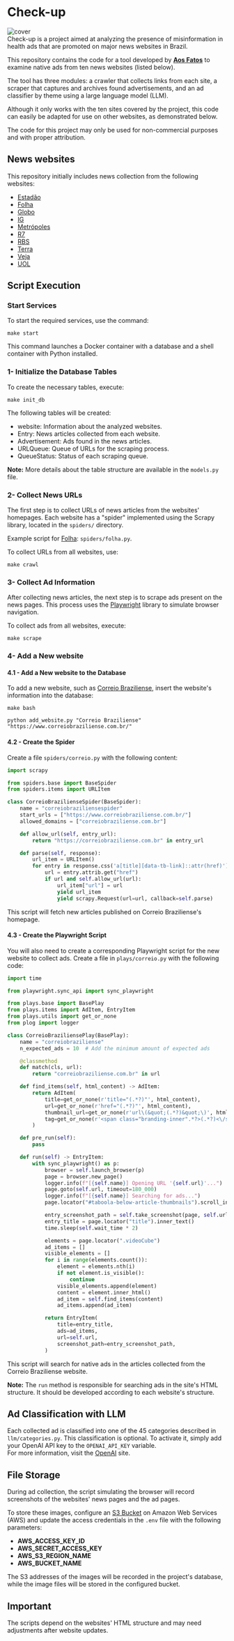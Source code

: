 
# Check-up
![cover](https://raw.githubusercontent.com/aosfatos/check-up/refs/heads/develop/cover.png)  
Check-up is a project aimed at analyzing the presence of misinformation in health ads that are promoted on major news websites in Brazil.

This repository contains the code for a tool developed by [**Aos Fatos**](https://aosfatos.org) to examine native ads from ten news websites (listed below).

The tool has three modules: a crawler that collects links from each site, a scraper that captures and archives found advertisements, and an ad classifier by theme using a large language model (LLM).

Although it only works with the ten sites covered by the project, this code can easily be adapted for use on other websites, as demonstrated below.

The code for this project may only be used for non-commercial purposes and with proper attribution.

## News websites
This repository initially includes news collection from the following websites:

- [Estadão](https://www.estadao.com.br)
- [Folha](https://www.folha.uol.com.br)
- [Globo](https://oglobo.globo.com/)
- [IG](https://www.ig.com.br)
- [Metrópoles](https://www.metropoles.com)
- [R7](https://www.r7.com)
- [RBS](https://www.clicrbs.com.br)
- [Terra](https://www.terra.com.br)
- [Veja](https://veja.abril.com.br)
- [UOL](https://www.uol.com.br)

## Script Execution

### Start Services

To start the required services, use the command:

`make start`

This command launches a Docker container with a database and a shell container with Python installed.

### 1- Initialize the Database Tables
To create the necessary tables, execute:

`make init_db`

The following tables will be created:

- website: Information about the analyzed websites.
- Entry: News articles collected from each website.
- Advertisement: Ads found in the news articles.
- URLQueue: Queue of URLs for the scraping process.
- QueueStatus: Status of each scraping queue.

**Note:** More details about the table structure are available in the `models.py` file.

### 2- Collect News URLs
The first step is to collect URLs of news articles from the websites' homepages. Each website has a "spider" implemented using the Scrapy library, located in the `spiders/` directory.

Example script for [Folha]("https://www.folha.uol.com.br"): `spiders/folha.py`.

To collect URLs from all websites, use:

`make crawl`

### 3- Collect Ad Information

After collecting news articles, the next step is to scrape ads present on the news pages. This process uses the [Playwright](https://playwright.dev/) library to simulate browser navigation.

To collect ads from all websites, execute:

`make scrape`

### 4- Add a New website

#### 4.1 - Add a New website to the Database
To add a new website, such as [Correio Braziliense](https://www.correiobraziliense.com.br/), insert the website's information into the database:

```
make bash

python add_website.py "Correio Braziliense" "https://www.correiobraziliense.com.br/"
```

#### 4.2 - Create the Spider
Create a file `spiders/correio.py` with the following content:

```python
import scrapy

from spiders.base import BaseSpider
from spiders.items import URLItem

class CorreioBrazilienseSpider(BaseSpider):
    name = "correiobraziliensespider"
    start_urls = ["https://www.correiobraziliense.com.br/"]
    allowed_domains = ["correiobraziliense.com.br"]

    def allow_url(self, entry_url):
        return "https://correiobraziliense.com.br" in entry_url

    def parse(self, response):
        url_item = URLItem()
        for entry in response.css('a[title][data-tb-link]::attr(href)'):
            url = entry.attrib.get("href")
            if url and self.allow_url(url):
                url_item["url"] = url
                yield url_item
                yield scrapy.Request(url=url, callback=self.parse)
```

This script will fetch new articles published on Correio Braziliense's homepage.

#### 4.3 - Create the Playwright Script
You will also need to create a corresponding Playwright script for the new website to collect ads. Create a file in `plays/correio.py` with the following code:

```python
import time

from playwright.sync_api import sync_playwright

from plays.base import BasePlay
from plays.items import AdItem, EntryItem
from plays.utils import get_or_none
from plog import logger

class CorreioBraziliensePlay(BasePlay):
    name = "correiobraziliense"
    n_expected_ads = 10  # Add the minimum amount of expected ads

    @classmethod
    def match(cls, url):
        return "correiobraziliense.com.br" in url

    def find_items(self, html_content) -> AdItem:
        return AdItem(
            title=get_or_none(r'title="(.*?)"', html_content),
            url=get_or_none(r'href="(.*?)"', html_content),
            thumbnail_url=get_or_none(r'url\(&quot;(.*?)&quot;\)', html_content),
            tag=get_or_none(r'<span class="branding-inner".*?>(.*?)<\/span>', html_content),
        )

    def pre_run(self):
        pass

    def run(self) -> EntryItem:
        with sync_playwright() as p:
            browser = self.launch_browser(p)
            page = browser.new_page()
            logger.info(f"[{self.name}] Opening URL '{self.url}'...")
            page.goto(self.url, timeout=180_000)
            logger.info(f"[{self.name}] Searching for ads...")
            page.locator("#taboola-below-article-thumbnails").scroll_into_view_if_needed()

            entry_screenshot_path = self.take_screenshot(page, self.url, goto=False)
            entry_title = page.locator("title").inner_text()
            time.sleep(self.wait_time * 2)

            elements = page.locator(".videoCube")
            ad_items = []
            visible_elements = []
            for i in range(elements.count()):
                element = elements.nth(i)
                if not element.is_visible():
                    continue
                visible_elements.append(element)
                content = element.inner_html()
                ad_item = self.find_items(content)
                ad_items.append(ad_item)

            return EntryItem(
                title=entry_title,
                ads=ad_items,
                url=self.url,
                screenshot_path=entry_screenshot_path,
            )
```

This script will search for native ads in the articles collected from the Correio Braziliense website.

**Note:** The `run` method is responsible for searching ads in the site's HTML structure. It should be developed according to each website's structure.

## Ad Classification with LLM
Each collected ad is classified into one of the 45 categories described in `llm/categories.py`. This classification is optional. To activate it, simply add your OpenAI API key to the `OPENAI_API_KEY` variable.  
For more information, visit the [OpenAI](https://platform.openai.com/docs/api-reference/api-keys) site.

## File Storage
During ad collection, the script simulating the browser will record screenshots of the websites' news pages and the ad pages.

To store these images, configure an [S3 Bucket](https://aws.amazon.com/s3/) on Amazon Web Services (AWS) and update the access credentials in the `.env` file with the following parameters:

- **AWS_ACCESS_KEY_ID**
- **AWS_SECRET_ACCESS_KEY**
- **AWS_S3_REGION_NAME**
- **AWS_BUCKET_NAME**

The S3 addresses of the images will be recorded in the project's database, while the image files will be stored in the configured bucket.

## Important
The scripts depend on the websites' HTML structure and may need adjustments after website updates.

